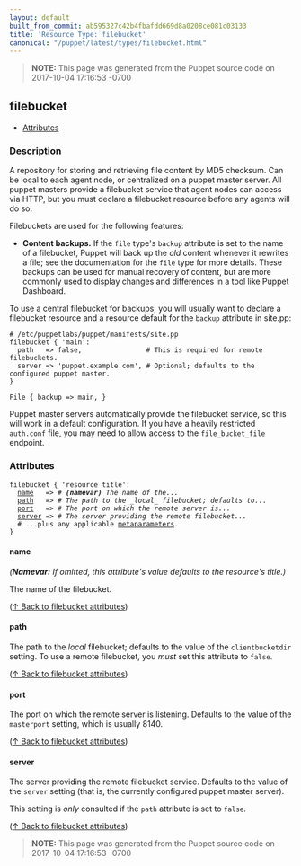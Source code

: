 ```yaml
---
layout: default
built_from_commit: ab595327c42b4fbafdd669d8a0208ce081c03133
title: 'Resource Type: filebucket'
canonical: "/puppet/latest/types/filebucket.html"
---
```


> **NOTE:** This page was generated from the Puppet source code on 2017-10-04 17:16:53 -0700

filebucket
-----

* [Attributes](#filebucket-attributes)

<h3 id="filebucket-description">Description</h3>

A repository for storing and retrieving file content by MD5 checksum. Can
be local to each agent node, or centralized on a puppet master server. All
puppet masters provide a filebucket service that agent nodes can access
via HTTP, but you must declare a filebucket resource before any agents
will do so.

Filebuckets are used for the following features:

- **Content backups.** If the `file` type's `backup` attribute is set to
  the name of a filebucket, Puppet will back up the _old_ content whenever
  it rewrites a file; see the documentation for the `file` type for more
  details. These backups can be used for manual recovery of content, but
  are more commonly used to display changes and differences in a tool like
  Puppet Dashboard.

To use a central filebucket for backups, you will usually want to declare
a filebucket resource and a resource default for the `backup` attribute
in site.pp:

    # /etc/puppetlabs/puppet/manifests/site.pp
    filebucket { 'main':
      path   => false,                # This is required for remote filebuckets.
      server => 'puppet.example.com', # Optional; defaults to the configured puppet master.
    }

    File { backup => main, }

Puppet master servers automatically provide the filebucket service, so
this will work in a default configuration. If you have a heavily
restricted `auth.conf` file, you may need to allow access to the
`file_bucket_file` endpoint.

<h3 id="filebucket-attributes">Attributes</h3>

<pre><code>filebucket { 'resource title':
  <a href="#filebucket-attribute-name">name</a>   =&gt; <em># <strong>(namevar)</strong> The name of the...</em>
  <a href="#filebucket-attribute-path">path</a>   =&gt; <em># The path to the _local_ filebucket; defaults to...</em>
  <a href="#filebucket-attribute-port">port</a>   =&gt; <em># The port on which the remote server is...</em>
  <a href="#filebucket-attribute-server">server</a> =&gt; <em># The server providing the remote filebucket...</em>
  # ...plus any applicable <a href="{{puppet}}/metaparameter.html">metaparameters</a>.
}</code></pre>

<h4 id="filebucket-attribute-name">name</h4>

_(**Namevar:** If omitted, this attribute's value defaults to the resource's title.)_

The name of the filebucket.

([↑ Back to filebucket attributes](#filebucket-attributes))

<h4 id="filebucket-attribute-path">path</h4>

The path to the _local_ filebucket; defaults to the value of the
`clientbucketdir` setting.  To use a remote filebucket, you _must_ set
this attribute to `false`.

([↑ Back to filebucket attributes](#filebucket-attributes))

<h4 id="filebucket-attribute-port">port</h4>

The port on which the remote server is listening. Defaults to the
value of the `masterport` setting, which is usually 8140.

([↑ Back to filebucket attributes](#filebucket-attributes))

<h4 id="filebucket-attribute-server">server</h4>

The server providing the remote filebucket service. Defaults to the
value of the `server` setting (that is, the currently configured
puppet master server).

This setting is _only_ consulted if the `path` attribute is set to `false`.

([↑ Back to filebucket attributes](#filebucket-attributes))





> **NOTE:** This page was generated from the Puppet source code on 2017-10-04 17:16:53 -0700